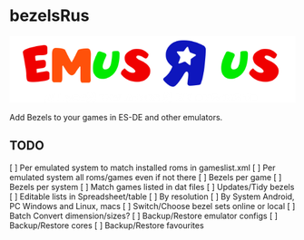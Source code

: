 # bezelsRus

![All You R Bezels are Belonging yto Us](src/assets/graphics/emusRus.png)

Add Bezels to your games in ES-DE and other emulators.

## TODO

[ ] Per emulated system to match installed roms in gameslist.xml
[ ] Per emulated system all roms/games even if not there
[ ] Bezels per game
[ ] Bezels per system
[ ] Match games listed in dat files
[ ] Updates/Tidy bezels
[ ] Editable lists in Spreadsheet/table
[ ] By resolution
[ ] By System Android, PC Windows and Linux, macs
[ ] Switch/Choose bezel sets online or local
[ ] Batch Convert dimension/sizes?
[ ] Backup/Restore emulator configs
[ ] Backup/Restore cores
[ ] Backup/Restore favourites